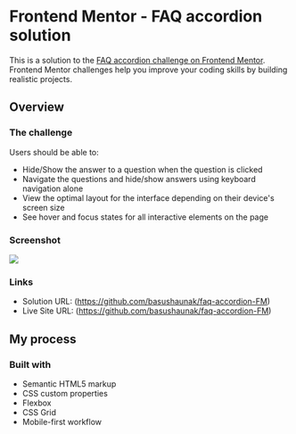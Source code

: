 # Frontend Mentor - FAQ accordion solution

This is a solution to the [FAQ accordion challenge on Frontend Mentor](https://www.frontendmentor.io/challenges/faq-accordion-wyfFdeBwBz). Frontend Mentor challenges help you improve your coding skills by building realistic projects. 

## Overview

### The challenge

Users should be able to:

- Hide/Show the answer to a question when the question is clicked
- Navigate the questions and hide/show answers using keyboard navigation alone
- View the optimal layout for the interface depending on their device's screen size
- See hover and focus states for all interactive elements on the page

### Screenshot

![](./screenshot.png)


### Links

- Solution URL: (https://github.com/basushaunak/faq-accordion-FM)
- Live Site URL: (https://github.com/basushaunak/faq-accordion-FM)

## My process

### Built with

- Semantic HTML5 markup
- CSS custom properties
- Flexbox
- CSS Grid
- Mobile-first workflow


